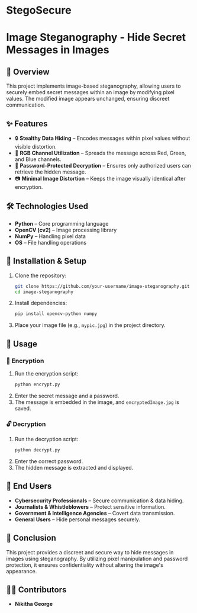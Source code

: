 # StegoSecure
# Image Steganography - Hide Secret Messages in Images

## 📌 Overview
This project implements image-based steganography, allowing users to securely embed secret messages within an image by modifying pixel values. The modified image appears unchanged, ensuring discreet communication.

## ✨ Features
- 🔒 **Stealthy Data Hiding** – Encodes messages within pixel values without visible distortion.
- 🎨 **RGB Channel Utilization** – Spreads the message across Red, Green, and Blue channels.
- 🔑 **Password-Protected Decryption** – Ensures only authorized users can retrieve the hidden message.
- 📷 **Minimal Image Distortion** – Keeps the image visually identical after encryption.

## 🛠️ Technologies Used
- **Python** – Core programming language
- **OpenCV (cv2)** – Image processing library
- **NumPy** – Handling pixel data
- **OS** – File handling operations

## 🚀 Installation & Setup
1. Clone the repository:
   ```sh
   git clone https://github.com/your-username/image-steganography.git
   cd image-steganography
   ```
2. Install dependencies:
   ```sh
   pip install opencv-python numpy
   ```
3. Place your image file (e.g., `mypic.jpg`) in the project directory.

## 🔐 Usage
### 📝 Encryption
1. Run the encryption script:
   ```sh
   python encrypt.py
   ```
2. Enter the secret message and a password.
3. The message is embedded in the image, and `encryptedImage.jpg` is saved.

### 🔓 Decryption
1. Run the decryption script:
   ```sh
   python decrypt.py
   ```
2. Enter the correct password.
3. The hidden message is extracted and displayed.

## 👥 End Users
- **Cybersecurity Professionals** – Secure communication & data hiding.
- **Journalists & Whistleblowers** – Protect sensitive information.
- **Government & Intelligence Agencies** – Covert data transmission.
- **General Users** – Hide personal messages securely.

## 📌 Conclusion
This project provides a discreet and secure way to hide messages in images using steganography. By utilizing pixel manipulation and password protection, it ensures confidentiality without altering the image's appearance.

## 👨‍💻 Contributors
- **Nikitha George**
